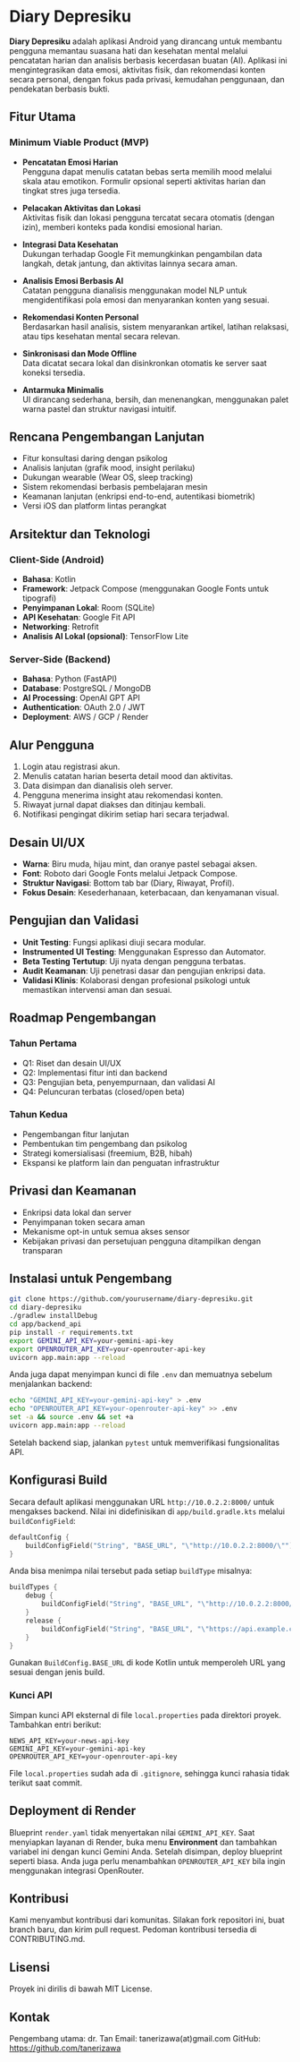 # Diary Depresiku

**Diary Depresiku** adalah aplikasi Android yang dirancang untuk membantu pengguna memantau suasana hati dan kesehatan mental melalui pencatatan harian dan analisis berbasis kecerdasan buatan (AI). Aplikasi ini mengintegrasikan data emosi, aktivitas fisik, dan rekomendasi konten secara personal, dengan fokus pada privasi, kemudahan penggunaan, dan pendekatan berbasis bukti.

## Fitur Utama

### Minimum Viable Product (MVP)

- **Pencatatan Emosi Harian**  
  Pengguna dapat menulis catatan bebas serta memilih mood melalui skala atau emotikon. Formulir opsional seperti aktivitas harian dan tingkat stres juga tersedia.

- **Pelacakan Aktivitas dan Lokasi**  
  Aktivitas fisik dan lokasi pengguna tercatat secara otomatis (dengan izin), memberi konteks pada kondisi emosional harian.

- **Integrasi Data Kesehatan**  
  Dukungan terhadap Google Fit memungkinkan pengambilan data langkah, detak jantung, dan aktivitas lainnya secara aman.

- **Analisis Emosi Berbasis AI**  
  Catatan pengguna dianalisis menggunakan model NLP untuk mengidentifikasi pola emosi dan menyarankan konten yang sesuai.

- **Rekomendasi Konten Personal**  
  Berdasarkan hasil analisis, sistem menyarankan artikel, latihan relaksasi, atau tips kesehatan mental secara relevan.

- **Sinkronisasi dan Mode Offline**  
  Data dicatat secara lokal dan disinkronkan otomatis ke server saat koneksi tersedia.

- **Antarmuka Minimalis**  
  UI dirancang sederhana, bersih, dan menenangkan, menggunakan palet warna pastel dan struktur navigasi intuitif.

## Rencana Pengembangan Lanjutan

- Fitur konsultasi daring dengan psikolog
- Analisis lanjutan (grafik mood, insight perilaku)
- Dukungan wearable (Wear OS, sleep tracking)
- Sistem rekomendasi berbasis pembelajaran mesin
- Keamanan lanjutan (enkripsi end-to-end, autentikasi biometrik)
- Versi iOS dan platform lintas perangkat

## Arsitektur dan Teknologi

### Client-Side (Android)
- **Bahasa**: Kotlin
- **Framework**: Jetpack Compose (menggunakan Google Fonts untuk tipografi)
- **Penyimpanan Lokal**: Room (SQLite)
- **API Kesehatan**: Google Fit API
- **Networking**: Retrofit
- **Analisis AI Lokal (opsional)**: TensorFlow Lite

### Server-Side (Backend)
- **Bahasa**: Python (FastAPI)
- **Database**: PostgreSQL / MongoDB
- **AI Processing**: OpenAI GPT API
- **Authentication**: OAuth 2.0 / JWT
- **Deployment**: AWS / GCP / Render

## Alur Pengguna

1. Login atau registrasi akun.
2. Menulis catatan harian beserta detail mood dan aktivitas.
3. Data disimpan dan dianalisis oleh server.
4. Pengguna menerima insight atau rekomendasi konten.
5. Riwayat jurnal dapat diakses dan ditinjau kembali.
6. Notifikasi pengingat dikirim setiap hari secara terjadwal.

## Desain UI/UX

- **Warna**: Biru muda, hijau mint, dan oranye pastel sebagai aksen.
- **Font**: Roboto dari Google Fonts melalui Jetpack Compose.
- **Struktur Navigasi**: Bottom tab bar (Diary, Riwayat, Profil).
- **Fokus Desain**: Kesederhanaan, keterbacaan, dan kenyamanan visual.

## Pengujian dan Validasi

- **Unit Testing**: Fungsi aplikasi diuji secara modular.
- **Instrumented UI Testing**: Menggunakan Espresso dan Automator.
- **Beta Testing Tertutup**: Uji nyata dengan pengguna terbatas.
- **Audit Keamanan**: Uji penetrasi dasar dan pengujian enkripsi data.
- **Validasi Klinis**: Kolaborasi dengan profesional psikologi untuk memastikan intervensi aman dan sesuai.

## Roadmap Pengembangan

### Tahun Pertama
- Q1: Riset dan desain UI/UX
- Q2: Implementasi fitur inti dan backend
- Q3: Pengujian beta, penyempurnaan, dan validasi AI
- Q4: Peluncuran terbatas (closed/open beta)

### Tahun Kedua
- Pengembangan fitur lanjutan
- Pembentukan tim pengembang dan psikolog
- Strategi komersialisasi (freemium, B2B, hibah)
- Ekspansi ke platform lain dan penguatan infrastruktur

## Privasi dan Keamanan

- Enkripsi data lokal dan server
- Penyimpanan token secara aman
- Mekanisme opt-in untuk semua akses sensor
- Kebijakan privasi dan persetujuan pengguna ditampilkan dengan transparan

## Instalasi untuk Pengembang

```bash
git clone https://github.com/yourusername/diary-depresiku.git
cd diary-depresiku
./gradlew installDebug
cd app/backend_api
pip install -r requirements.txt
export GEMINI_API_KEY=your-gemini-api-key
export OPENROUTER_API_KEY=your-openrouter-api-key
uvicorn app.main:app --reload
```

Anda juga dapat menyimpan kunci di file `.env` dan memuatnya sebelum
menjalankan backend:

```bash
echo "GEMINI_API_KEY=your-gemini-api-key" > .env
echo "OPENROUTER_API_KEY=your-openrouter-api-key" >> .env
set -a && source .env && set +a
uvicorn app.main:app --reload
```

Setelah backend siap, jalankan `pytest` untuk memverifikasi fungsionalitas API.

## Konfigurasi Build

Secara default aplikasi menggunakan URL `http://10.0.2.2:8000/` untuk mengakses
backend. Nilai ini didefinisikan di `app/build.gradle.kts` melalui `buildConfigField`:

```kotlin
defaultConfig {
    buildConfigField("String", "BASE_URL", "\"http://10.0.2.2:8000/\"")
}
```

Anda bisa menimpa nilai tersebut pada setiap `buildType` misalnya:

```kotlin
buildTypes {
    debug {
        buildConfigField("String", "BASE_URL", "\"http://10.0.2.2:8000/\"")
    }
    release {
        buildConfigField("String", "BASE_URL", "\"https://api.example.com/\"")
    }
}
```

Gunakan `BuildConfig.BASE_URL` di kode Kotlin untuk memperoleh URL yang sesuai
dengan jenis build.

### Kunci API

Simpan kunci API eksternal di file `local.properties` pada direktori proyek.
Tambahkan entri berikut:

```properties
NEWS_API_KEY=your-news-api-key
GEMINI_API_KEY=your-gemini-api-key
OPENROUTER_API_KEY=your-openrouter-api-key
```

File `local.properties` sudah ada di `.gitignore`, sehingga kunci rahasia tidak
terikut saat commit.

## Deployment di Render

Blueprint `render.yaml` tidak menyertakan nilai `GEMINI_API_KEY`. Saat menyiapkan layanan di Render, buka menu **Environment** dan tambahkan variabel ini dengan kunci Gemini Anda. Setelah disimpan, deploy blueprint seperti biasa.
Anda juga perlu menambahkan `OPENROUTER_API_KEY` bila ingin menggunakan integrasi OpenRouter.
## Kontribusi
Kami menyambut kontribusi dari komunitas. Silakan fork repositori ini, buat branch baru, dan kirim pull request. Pedoman kontribusi tersedia di CONTRIBUTING.md.

## Lisensi
Proyek ini dirilis di bawah MIT License.

## Kontak
Pengembang utama:
dr. Tan
Email: tanerizawa(at)gmail.com
GitHub: https://github.com/tanerizawa

